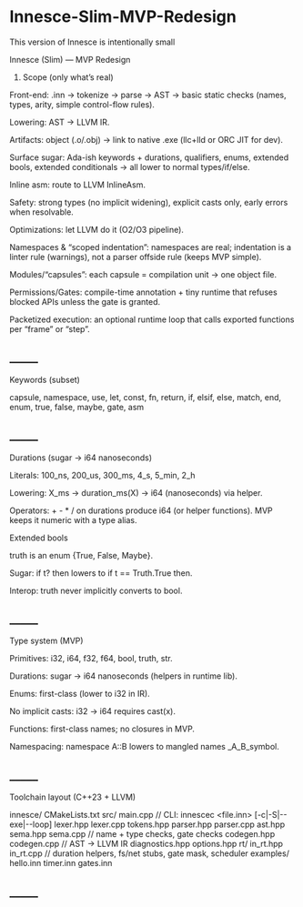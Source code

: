# Innesce-Slim-MVP-Redesign

This version of Innesce is intentionally small

Innesce (Slim) — MVP Redesign
1) Scope (only what’s real)

Front-end: .inn → tokenize → parse → AST → basic static checks (names, types, arity, simple control-flow rules).

Lowering: AST → LLVM IR.

Artifacts: object (.o/.obj) → link to native .exe (llc+lld or ORC JIT for dev).

Surface sugar: Ada-ish keywords + durations, qualifiers, enums, extended bools, extended conditionals → all lower to normal types/if/else.

Inline asm: route to LLVM InlineAsm.

Safety: strong types (no implicit widening), explicit casts only, early errors when resolvable.

Optimizations: let LLVM do it (O2/O3 pipeline).

Namespaces & “scoped indentation”: namespaces are real; indentation is a linter rule (warnings), not a parser offside rule (keeps MVP simple).

Modules/“capsules”: each capsule = compilation unit → one object file.

Permissions/Gates: compile-time annotation + tiny runtime that refuses blocked APIs unless the gate is granted.

Packetized execution: an optional runtime loop that calls exported functions per “frame” or “step”.

## _____

Keywords (subset)

capsule, namespace, use, let, const, fn, return, if, elsif, else, match, end, enum, true, false, maybe, gate, asm

## _____

Durations (sugar → i64 nanoseconds)

Literals: 100_ns, 200_us, 300_ms, 4_s, 5_min, 2_h

Lowering: X_ms → duration_ms(X) → i64 (nanoseconds) via helper.

Operators: + - * / on durations produce i64 (or helper functions). MVP keeps it numeric with a type alias.

Extended bools

truth is an enum {True, False, Maybe}.

Sugar: if t? then lowers to if t == Truth.True then.

Interop: truth never implicitly converts to bool.

## _____

Type system (MVP)

Primitives: i32, i64, f32, f64, bool, truth, str.

Durations: sugar → i64 nanoseconds (helpers in runtime lib).

Enums: first-class (lower to i32 in IR).

No implicit casts: i32 → i64 requires cast<i64>(x).

Functions: first-class names; no closures in MVP.

Namespacing: namespace A::B lowers to mangled names _A_B_symbol.

## _____

Toolchain layout (C++23 + LLVM)

innesce/
  CMakeLists.txt
  src/
    main.cpp                 // CLI: innescec <file.inn> [-c|-S|--exe|--loop]
    lexer.hpp  lexer.cpp
    tokens.hpp
    parser.hpp parser.cpp
    ast.hpp
    sema.hpp   sema.cpp      // name + type checks, gate checks
    codegen.hpp codegen.cpp  // AST → LLVM IR
    diagnostics.hpp
    options.hpp
  rt/
    in_rt.hpp  in_rt.cpp     // duration helpers, fs/net stubs, gate mask, scheduler
  examples/
    hello.inn
    timer.inn
    gates.inn

## _____

